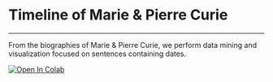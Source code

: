 # Timeline of Marie & Pierre Curie
-----------------------
From the biographies of Marie &amp; Pierre Curie, we perform data mining and visualization focused on sentences containing dates.

[![Open In Colab](https://colab.research.google.com/assets/colab-badge.svg)](https://colab.research.google.com/github/abtheo/curie-timeline/blob/master/Biological%20Timelines.ipynb)
